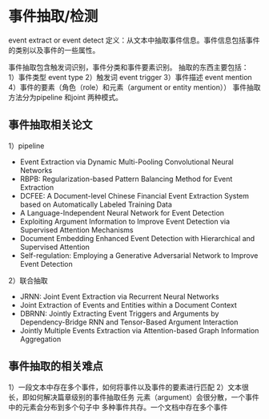 # 事件抽取/检测

event extract or event detect
定义：从文本中抽取事件信息。事件信息包括事件的类别以及事件的一些属性。

事件抽取包含触发词识别，事件分类和事件要素识别。
抽取的东西主要包括：  
1）事件类型  event type
2）触发词    event trigger
3）事件描述   event mention
4）事件的要素（角色（role）和元素（argument or entity mention））
事件抽取方法分为pipeline 和joint 两种模式。

## 事件抽取相关论文
1）pipeline
- Event Extraction via Dynamic Multi-Pooling Convolutional Neural Networks
- RBPB: Regularization-based Pattern Balancing Method for Event Extraction
- DCFEE: A Document-level Chinese Financial Event Extraction System based on Automatically Labeled Training Data
- A Language-Independent Neural Network for Event Detection
- Exploiting Argument Information to Improve Event Detection via Supervised Attention Mechanisms
- Document Embedding Enhanced Event Detection with Hierarchical and Supervised Attention
- Self-regulation: Employing a Generative Adversarial Network to Improve Event Detection

2）联合抽取
- JRNN: Joint Event Extraction via Recurrent Neural Networks
- Joint Extraction of Events and Entities within a Document Context
- DBRNN: Jointly Extracting Event Triggers and Arguments by Dependency-Bridge RNN and Tensor-Based Argument Interaction
- Jointly Multiple Events Extraction via Attention-based Graph Information Aggregation


## 事件抽取的相关难点
1）一段文本中存在多个事件，如何将事件以及事件的要素进行匹配
2）文本很长，即如何解决篇章级别的事件抽取任务
    元素（argument）会很分散，一个事件中的元素会分布到多个句子中
    多种事件共存。一个文档中存在多个事件
    
    




